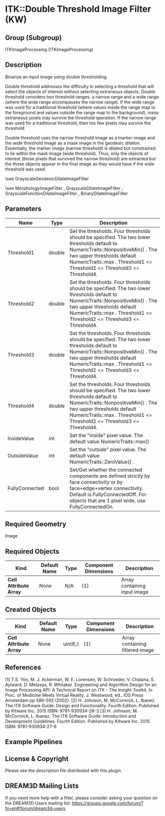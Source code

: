 ITK::Double Threshold Image Filter (KW) 
=======================

## Group (Subgroup) ##

ITKImageProcessing (ITKImageProcessing)

## Description ##

Binarize an input image using double thresholding.

Double threshold addresses the difficulty in selecting a threshold that will select the objects of interest without selecting extraneous objects. Double threshold considers two threshold ranges: a narrow range and a wide range (where the wide range encompasses the narrow range). If the wide range was used for a traditional threshold (where values inside the range map to the foreground and values outside the range map to the background), many extraneous pixels may survive the threshold operation. If the narrow range was used for a traditional threshold, then too few pixels may survive the threshold.

Double threshold uses the narrow threshold image as a marker image and the wide threshold image as a mask image in the geodesic dilation. Essentially, the marker image (narrow threshold) is dilated but constrained to lie within the mask image (wide threshold). Thus, only the objects of interest (those pixels that survived the narrow threshold) are extracted but the those objects appear in the final image as they would have if the wide threshold was used.

\see GrayscaleGeodesicDilateImageFilter

\see MorphologyImageFilter , GrayscaleDilateImageFilter , GrayscaleFunctionDilateImageFilter , BinaryDilateImageFilter

## Parameters ##

| Name | Type | Description |
|------|------|-------------|
| Threshold1 | double| Set the thresholds. Four thresholds should be specified. The two lower thresholds default to NumericTraits<InputPixelType>::NonpositiveMin() . The two upper thresholds default NumericTraits<InputPixelType>::max . Threshold1 <= Threshold2 <= Threshold3 <= Threshold4. |
| Threshold2 | double| Set the thresholds. Four thresholds should be specified. The two lower thresholds default to NumericTraits<InputPixelType>::NonpositiveMin() . The two upper thresholds default NumericTraits<InputPixelType>::max . Threshold1 <= Threshold2 <= Threshold3 <= Threshold4. |
| Threshold3 | double| Set the thresholds. Four thresholds should be specified. The two lower thresholds default to NumericTraits<InputPixelType>::NonpositiveMin() . The two upper thresholds default NumericTraits<InputPixelType>::max . Threshold1 <= Threshold2 <= Threshold3 <= Threshold4. |
| Threshold4 | double| Set the thresholds. Four thresholds should be specified. The two lower thresholds default to NumericTraits<InputPixelType>::NonpositiveMin() . The two upper thresholds default NumericTraits<InputPixelType>::max . Threshold1 <= Threshold2 <= Threshold3 <= Threshold4. |
| InsideValue | int| Set the "inside" pixel value. The default value NumericTraits<OutputPixelType>::max() |
| OutsideValue | int| Set the "outside" pixel value. The default value NumericTraits<OutputPixelType>::ZeroValue() . |
| FullyConnected | bool| Set/Get whether the connected components are defined strictly by face connectivity or by face+edge+vertex connectivity. Default is FullyConnectedOff. For objects that are 1 pixel wide, use FullyConnectedOn. |


## Required Geometry ##

Image

## Required Objects ##

| Kind | Default Name | Type | Component Dimensions | Description |
|------|--------------|------|----------------------|-------------|
| **Cell Attribute Array** | None | N/A | (1)  | Array containing input image

## Created Objects ##

| Kind | Default Name | Type | Component Dimensions | Description |
|------|--------------|------|----------------------|-------------|
| **Cell Attribute Array** | None | uint8_t | (1)  | Array containing filtered image

## References ##

[1] T.S. Yoo, M. J. Ackerman, W. E. Lorensen, W. Schroeder, V. Chalana, S. Aylward, D. Metaxas, R. Whitaker. Engineering and Algorithm Design for an Image Processing API: A Technical Report on ITK - The Insight Toolkit. In Proc. of Medicine Meets Virtual Reality, J. Westwood, ed., IOS Press Amsterdam pp 586-592 (2002). 
[2] H. Johnson, M. McCormick, L. Ibanez. The ITK Software Guide: Design and Functionality. Fourth Edition. Published by Kitware Inc. 2015 ISBN: 9781-930934-28-3
[3] H. Johnson, M. McCormick, L. Ibanez. The ITK Software Guide: Introduction and Development Guidelines. Fourth Edition. Published by Kitware Inc. 2015 ISBN: 9781-930934-27-6

## Example Pipelines ##



## License & Copyright ##

Please see the description file distributed with this plugin.

## DREAM3D Mailing Lists ##

If you need more help with a filter, please consider asking your question on the DREAM3D Users mailing list:
https://groups.google.com/forum/?hl=en#!forum/dream3d-users
